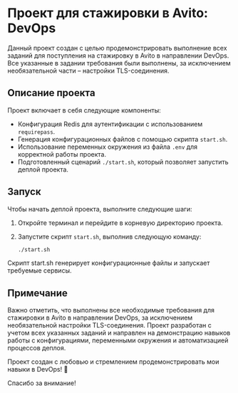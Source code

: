 # Проект для стажировки в Avito: DevOps

Данный проект создан с целью продемонстрировать выполнение всех заданий для поступления на стажировку в Avito в направлении DevOps. Все указанные в задании требования были выполнены, за исключением необязательной части – настройки TLS-соединения.

## Описание проекта

Проект включает в себя следующие компоненты:

- Конфигурация Redis для аутентификации с использованием `requirepass`.
- Генерация конфигурационных файлов с помощью скрипта `start.sh`.
- Использование переменных окружения из файла `.env` для корректной работы проекта.
- Подготовленный сценарий `./start.sh`, который позволяет запустить деплой проекта.

## Запуск

Чтобы начать деплой проекта, выполните следующие шаги:

1. Откройте терминал и перейдите в корневую директорию проекта.
2. Запустите скрипт `start.sh`, выполнив следующую команду:

   ```bash
   ./start.sh

Скрипт start.sh генерирует конфигурационные файлы и запускает требуемые сервисы.

## Примечание
Важно отметить, что выполнены все необходимые требования для стажировки в Avito в направлении DevOps, за исключением необязательной настройки TLS-соединения. Проект разработан с учетом всех указанных заданий и направлен на демонстрацию навыков работы с конфигурациями, переменными окружения и автоматизацией процессов деплоя.

Проект создан с любовью и стремлением продемонстрировать мои навыки в DevOps! 🚀

Спасибо за внимание!